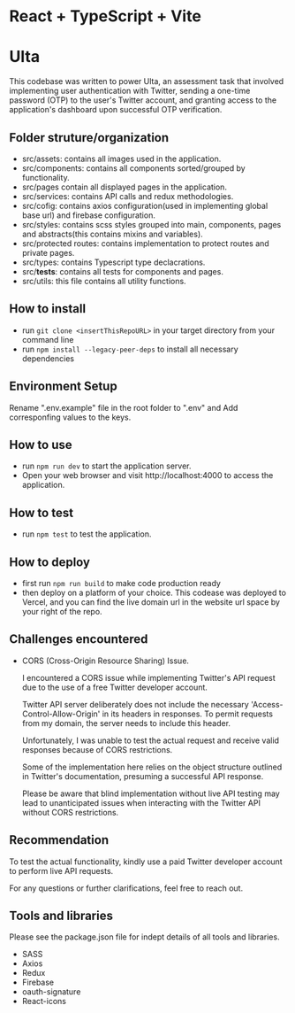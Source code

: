 # React + TypeScript + Vite

# Ulta
This codebase was written to power Ulta, an assessment task that involved implementing user 
authentication with Twitter, sending a one-time password (OTP) to the user's Twitter 
account, and granting access to the application's dashboard upon successful OTP 
verification.


## Folder struture/organization
- src/assets: contains all images used in the application.
- src/components: contains all components sorted/grouped by functionality.
- src/pages contain all displayed pages in the application.
- src/services: contains API calls and redux methodologies.
- src/cofig: contains axios configuration(used in implementing global base url) and firebase configuration.
- src/styles: contains scss styles grouped into main, components, pages and abstracts(this contains mixins and variables).
- src/protected routes: contains implementation to protect routes and private pages.
- src/types: contains Typescript type declacrations.
- src/__tests__: contains all tests for components and pages.
- src/utils: this file contains all utility functions.


## How to install
- run `git clone <insertThisRepoURL>` in your target directory from your command line
- run `npm install --legacy-peer-deps` to install all necessary dependencies

## Environment Setup
 Rename ".env.example" file in the root folder to ".env" and Add corresponfing values to the keys.

## How to use
- run `npm run dev` to start the application server.
- Open your web browser and visit http://localhost:4000 to access the application.

## How to test
- run `npm test` to test the application.

## How to deploy
- first run `npm run build` to make code production ready
- then deploy on a platform of your choice. This codease was deployed to Vercel, and you can find the live domain url in the website url space by your right of the repo.


## Challenges encountered
- CORS (Cross-Origin Resource Sharing) Issue.

  I encountered a CORS issue while implementing Twitter's API request due to the use of a free Twitter developer account.

  Twitter API server deliberately does not include the necessary 'Access-Control-Allow-Origin' in its headers in responses. To permit requests from my domain, the server needs to include this header.

  Unfortunately, I was unable to test the actual request and receive valid responses because of CORS restrictions.

  Some of the implementation here relies on the object structure outlined in Twitter's documentation, presuming a successful API response.

  Please be aware that blind implementation without live API testing may lead to unanticipated issues when interacting with the Twitter API without CORS restrictions. 


## Recommendation
To test the actual functionality, kindly use a paid Twitter developer account to perform live API requests.

For any questions or further clarifications, feel free to reach out.


## Tools and libraries
Please see the package.json file for indept details of all tools and libraries.
- SASS
- Axios
- Redux
- Firebase
- oauth-signature
- React-icons


